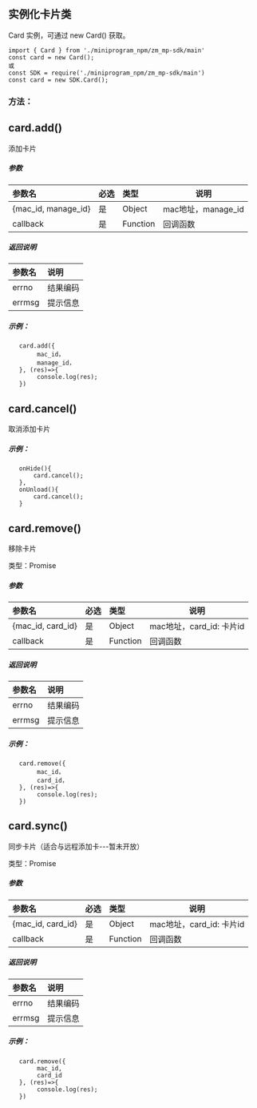 ## 实例化卡片类
Card 实例，可通过 new Card() 获取。
```
import { Card } from './miniprogram_npm/zm_mp-sdk/main'
const card = new Card();
或
const SDK = require('./miniprogram_npm/zm_mp-sdk/main')
const card = new SDK.Card();
```

### 方法：

## card.add()
添加卡片

##### 参数

|参数名|必选|类型|说明|
|:---- |:---|:----- |-----   |
|{mac_id, manage_id} |是  |Object | mac地址，manage_id  |
|callback |是  |Function | 回调函数  |
##### 返回说明

|参数名|说明|
|:---- |:--- |
|errno |结果编码 |
|errmsg | 提示信息 |
##### 示例：
```
   card.add({
        mac_id，
        manage_id，
   }, (res)=>{
        console.log(res);
   })
```

## card.cancel()
取消添加卡片

##### 示例：
```
   onHide(){
       card.cancel();
   },
   onUnload(){
       card.cancel();
   }
```

## card.remove()
移除卡片

类型：Promise
##### 参数

|参数名|必选|类型|说明|
|:---- |:---|:----- |-----   |
|{mac_id, card_id} |是  |Object | mac地址，card_id: 卡片id  |
|callback |是  |Function | 回调函数  |
##### 返回说明

|参数名|说明|
|:---- |:--- |
|errno |结果编码 |
|errmsg | 提示信息 |
##### 示例：
```
   card.remove({
        mac_id，
        card_id，
   }, (res)=>{
        console.log(res);
   })
```

## card.sync()
同步卡片（适合与远程添加卡---暂未开放）

类型：Promise
##### 参数

|参数名|必选|类型|说明|
|:---- |:---|:----- |-----   |
|{mac_id, card_id} |是  |Object | mac地址，card_id: 卡片id  |
|callback |是  |Function | 回调函数  |
##### 返回说明


|参数名|说明|
|:---- |:--- |
|errno |结果编码 |
|errmsg | 提示信息 |
##### 示例：
```
   card.remove({
        mac_id, 
        card_id
   }, (res)=>{
        console.log(res);
   })
```
